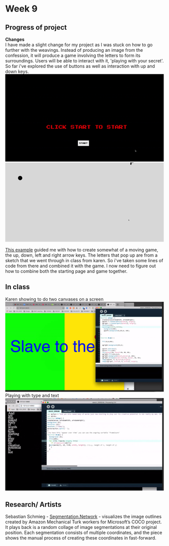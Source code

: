 # Week 9
## Progress of project 
__Changes__ <br>
I have made a slight change for my project as I was stuck on how to go further with the weavings. Instead of producing an image from the confession, it will produce a game involving the letters to form its surroundings. Users will be able to interact with it, 'playing with your secret'. So far i've explored the use of buttons as well as interaction with up and down keys. <br>
![](https://github.com/ChantelLai/Slave-to-the-Algorithm/blob/master/Week%209/StartGame.gif) <br>
![](https://github.com/ChantelLai/Slave-to-the-Algorithm/blob/master/Week%209/GameProgess.gif) <br>

[This example](https://p5js.org/examples/interaction-snake-game.html) guided me with how to create somewhat of a moving game, the up, down, left and right arrow keys. The letters that pop up are from a sketch that we went through in class from karen. So i've taken some lines of code from there and combined it with the game. I now need to figure out how to combine both the starting page and game together. 

## In class <br> 
Karen showing to do two canvases on a screen <br> 
![](https://github.com/ChantelLai/Slave-to-the-Algorithm/blob/master/Week%209/twoCanvases.png)<br> 
Playing with type and text <br> 
![](https://github.com/ChantelLai/Slave-to-the-Algorithm/blob/master/Week%209/Screen%20Shot%202020-09-25%20at%202.42.10%20pm.png)

## Research/ Artists <br> 
Sebastian Schmieg - [Segmentation.Network](https://www.vice.com/en/article/bmybpw/artificial-neural-network-visualization) - visualizes the image outlines created by Amazon Mechanical Turk workers for Microsoft’s COCO project. It plays back is a random collage of image segmentations at their original position. Each segmentation consists of multiple coordinates, and the piece shows the manual process of creating these coordinates in fast-forward.
